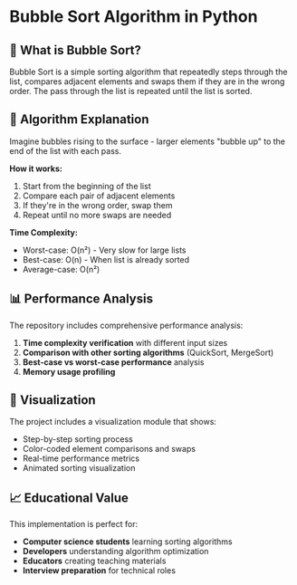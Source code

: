 # Bubble Sort Algorithm in Python

## 🧼 What is Bubble Sort?

Bubble Sort is a simple sorting algorithm that repeatedly steps through the list, compares adjacent elements and swaps them if they are in the wrong order. The pass through the list is repeated until the list is sorted.

## 🎯 Algorithm Explanation

Imagine bubbles rising to the surface - larger elements "bubble up" to the end of the list with each pass.

**How it works:**
1. Start from the beginning of the list
2. Compare each pair of adjacent elements
3. If they're in the wrong order, swap them
4. Repeat until no more swaps are needed

**Time Complexity:**
- Worst-case: O(n²) - Very slow for large lists
- Best-case: O(n) - When list is already sorted
- Average-case: O(n²)


## 📊 Performance Analysis

The repository includes comprehensive performance analysis:

1. **Time complexity verification** with different input sizes
2. **Comparison with other sorting algorithms** (QuickSort, MergeSort)
3. **Best-case vs worst-case performance** analysis
4. **Memory usage profiling**


## 🎨 Visualization

The project includes a visualization module that shows:
- Step-by-step sorting process
- Color-coded element comparisons and swaps
- Real-time performance metrics
- Animated sorting visualization

## 📈 Educational Value

This implementation is perfect for:
- **Computer science students** learning sorting algorithms
- **Developers** understanding algorithm optimization
- **Educators** creating teaching materials
- **Interview preparation** for technical roles


